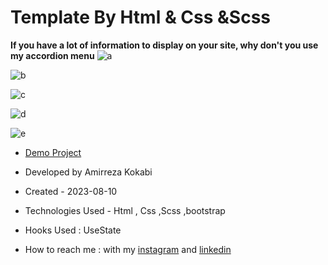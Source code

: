 # Template By Html & Css &Scss 

**If you have a lot of information to display on your site, why don't you use my accordion menu**
![a](https://github.com/amir-ko/portfolio/assets/119657835/dada8e85-2a26-470b-b8a2-39e507094c64)

![b](https://github.com/amir-ko/portfolio/assets/119657835/bb5626b6-0afc-458b-a9a7-a4557da3d8ca)

![c](https://github.com/amir-ko/portfolio/assets/119657835/32fdced5-fa3b-4a04-9bfc-6fb04b02cae4)

![d](https://github.com/amir-ko/portfolio/assets/119657835/51ac765d-3d03-45fa-aa0b-03251dc8d836)

![e](https://github.com/amir-ko/portfolio/assets/119657835/6db036fb-bb30-46c5-8f30-d23dd89daa75)


- [Demo Project](https://amir-ko.github.io/portfolio/)

- Developed by Amirreza Kokabi

- Created - 2023-08-10

- Technologies Used - Html , Css ,Scss ,bootstrap

- Hooks Used : UseState 


- How to reach me : with my [instagram](https://instagram.com/amirrezakokabiweb?igshid=NGExMmI2YTkyZg==
) and [linkedin](https://www.linkedin.com/in/amirreza-kokabi-ba7716143/)
